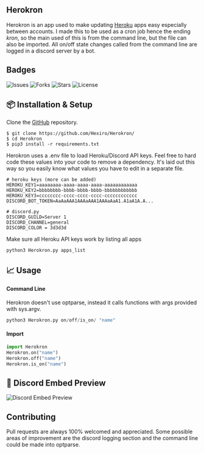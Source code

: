 ## Herokron


Herokron is an app used to make updating [Heroku](https://heroku.com/) apps easy especially between accounts. I made this to be used as a cron job hence the ending *kron*, so the main used of this is from the command line, but the file can also be imported. All on/off state changes called from the command line are logged in a discord server by a bot.

## Badges
![Issues](https://img.shields.io/github/issues/Hexiro/Herokron)
![Forks](https://img.shields.io/github/forks/Hexiro/Herokron)
![Stars](https://img.shields.io/github/stars/Hexiro/Herokron)
![License](https://img.shields.io/github/license/Hexiro/Herokron)

## 📦 Installation & Setup

Clone the [GitHub](https://github.com/Hexiro/Herokron) repository.


    $ git clone https://github.com/Hexiro/Herokron/
    $ cd Herokron
    $ pip3 install -r requirements.txt


Herokron uses a .env file to load Heroku/Discord API keys. Feel free to hard code these values into your code to remove a dependency. It's laid out this way so you easily know what values you have to edit in a separate file.

    # heroku keys (more can be added)
    HEROKU_KEY1=aaaaaaaa-aaaa-aaaa-aaaa-aaaaaaaaaaaa
    HEROKU_KEY2=bbbbbbbb-bbbb-bbbb-bbbb-bbbbbbbbbbbb
    HEROKU_KEY3=cccccccc-cccc-cccc-cccc-cccccccccccc
    DISCORD_BOT_TOKEN=AaAaAAA1AAAaAAA1AAAaAaA1.A1aA1A.A...

    # discord.py
    DISCORD_GUILD=Server 1 
    DISCORD_CHANNEL=general
    DISCORD_COLOR = 3d3d3d

Make sure all Heroku API keys work by listing all apps
```python
python3 Herokron.py apps_list
```

## 📈 Usage

#### Command Line

Herokron doesn't use optparse, instead it calls functions with args provided with sys.argv.

```python
python3 Herokron.py on/off/is_on/ "name"
```
#### Import
```Python
import Herokron
Herokron.on("name")
Herokron.off("name")
Herokron.is_on("name")
```

## 🤖 Discord Embed Preview
![Discord Embed Preview](https://thigh.pics/6c02BAc.png)


## Contributing
Pull requests are always 100% welcomed and appreciated. Some possible areas of improvement are the discord logging section and the command line could be made into optparse.